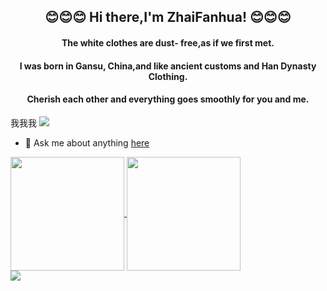 <h2 align="center">😊😊😊 Hi there,I'm ZhaiFanhua! 😊😊😊</h2>
<h4 align="center">The white clothes are dust- free,as if we first met.</h4>
<h4 align="center">I was born in Gansu, China,and like ancient customs and Han Dynasty Clothing.</h4>
<h4 align="center">Cherish each other and everything goes smoothly for you and me.</h4>

我我我 ![](http://i1.piimg.com/588926/d1cb3dda0bdf8cd1.png)
- 💬 Ask me about anything [here](https://github.com/zhaifanhua/zhaifanhua/discussions)

<div style="clear:both;"></div>
<div>
	<a href="https://github.com/zhaifanhua">
	<img align="center" height="182" src="https://github-readme-stats.vercel.app/api?username=zhaifanhua&show_icons=true&title_color=f3f8f1&text_color=a3e2c5&icon_color=E6E6FA&bg_color=0,696969,415065&hide_border=true" />
	</a>
	<a href="https://github.com/zhaifanhua">
	<img align="center" height="182" src="https://github-readme-stats.vercel.app/api/top-langs/?username=anuraghazra&layout=compact&title_color=f3f8f1&text_color=a3e2c5&bg_color=0,415065,696969&hide_border=true" /></a>
</div>
<div style="clear:both;"></div>
<div>
	<img align="center" src="https://github-profile-trophy.vercel.app/?username=zhaifanhua&theme=nord&column=7&margin-w=15&margin-h=15" />
</div>
